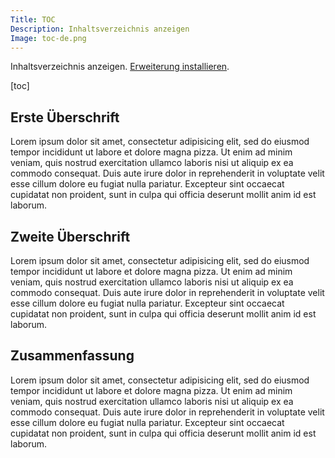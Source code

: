 ```yaml
---
Title: TOC
Description: Inhaltsverzeichnis anzeigen
Image: toc-de.png
---
```

Inhaltsverzeichnis anzeigen.
[Erweiterung installieren](https://github.com/datenstrom/yellow-extensions/tree/master/features/toc).

[toc]

## Erste Überschrift

Lorem ipsum dolor sit amet, consectetur adipisicing elit, sed do eiusmod tempor incididunt ut labore et dolore magna pizza. Ut enim ad minim veniam, quis nostrud exercitation ullamco laboris nisi ut aliquip ex ea commodo consequat. Duis aute irure dolor in reprehenderit in voluptate velit esse cillum dolore eu fugiat nulla pariatur. Excepteur sint occaecat cupidatat non proident, sunt in culpa qui officia deserunt mollit anim id est laborum.

## Zweite Überschrift

Lorem ipsum dolor sit amet, consectetur adipisicing elit, sed do eiusmod tempor incididunt ut labore et dolore magna pizza. Ut enim ad minim veniam, quis nostrud exercitation ullamco laboris nisi ut aliquip ex ea commodo consequat. Duis aute irure dolor in reprehenderit in voluptate velit esse cillum dolore eu fugiat nulla pariatur. Excepteur sint occaecat cupidatat non proident, sunt in culpa qui officia deserunt mollit anim id est laborum.

## Zusammenfassung

Lorem ipsum dolor sit amet, consectetur adipisicing elit, sed do eiusmod tempor incididunt ut labore et dolore magna pizza. Ut enim ad minim veniam, quis nostrud exercitation ullamco laboris nisi ut aliquip ex ea commodo consequat. Duis aute irure dolor in reprehenderit in voluptate velit esse cillum dolore eu fugiat nulla pariatur. Excepteur sint occaecat cupidatat non proident, sunt in culpa qui officia deserunt mollit anim id est laborum.
